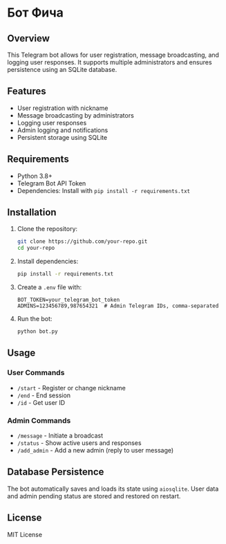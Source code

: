 # Бот Фича

## Overview
This Telegram bot allows for user registration, message broadcasting, and logging user responses. It supports multiple administrators and ensures persistence using an SQLite database.

## Features
- User registration with nickname
- Message broadcasting by administrators
- Logging user responses
- Admin logging and notifications
- Persistent storage using SQLite

## Requirements
- Python 3.8+
- Telegram Bot API Token
- Dependencies: Install with `pip install -r requirements.txt`

## Installation
1. Clone the repository:
   ```sh
   git clone https://github.com/your-repo.git
   cd your-repo
   ```

2. Install dependencies:
   ```sh
   pip install -r requirements.txt
   ```

3. Create a `.env` file with:
   ```env
   BOT_TOKEN=your_telegram_bot_token
   ADMINS=123456789,987654321  # Admin Telegram IDs, comma-separated
   ```

4. Run the bot:
   ```sh
   python bot.py
   ```

## Usage
### User Commands
- `/start` - Register or change nickname
- `/end` - End session
- `/id` - Get user ID

### Admin Commands
- `/message` - Initiate a broadcast
- `/status` - Show active users and responses
- `/add_admin` - Add a new admin (reply to user message)

## Database Persistence
The bot automatically saves and loads its state using `aiosqlite`. User data and admin pending status are stored and restored on restart.

## License
MIT License

